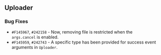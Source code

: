 ## Uploader

### Bug Fixes

- `#F145967`, `#242158` - Now, removing file is restricted when the `args.cancel` is enabled.
- `#F145959`, `#242743` - A specific type has been provided for success event arguments in `Uploader`.

